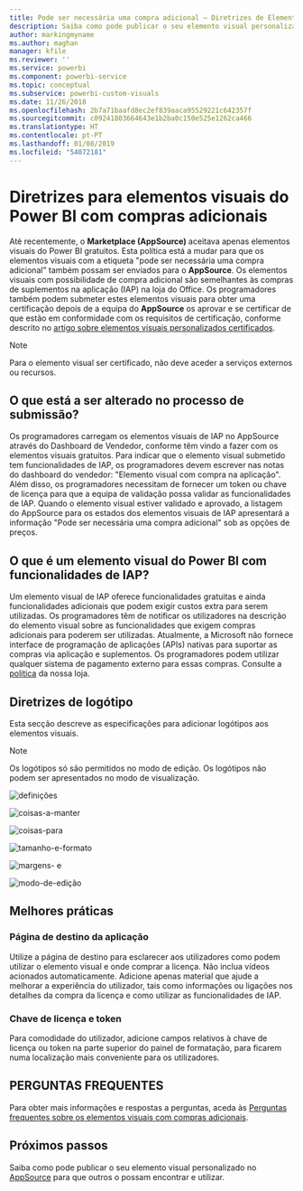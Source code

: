 ```yaml
---
title: Pode ser necessária uma compra adicional – Diretrizes de Elementos Visuais do Power BI
description: Saiba como pode publicar o seu elemento visual personalizado no AppSource para que outros o possam encontrar e utilizar através de uma compra.
author: markingmyname
ms.author: maghan
manager: kfile
ms.reviewer: ''
ms.service: powerbi
ms.component: powerbi-service
ms.topic: conceptual
ms.subservice: powerbi-custom-visuals
ms.date: 11/26/2018
ms.openlocfilehash: 2b7a71baafd8ec2ef839aaca95529221c642357f
ms.sourcegitcommit: c09241803664643e1b2ba0c150e525e1262ca466
ms.translationtype: HT
ms.contentlocale: pt-PT
ms.lasthandoff: 01/08/2019
ms.locfileid: "54072181"
---
```

# <a name="guidelines-for-power-bi-visuals-with-additional-purchases"></a>Diretrizes para elementos visuais do Power BI com compras adicionais

Até recentemente, o **Marketplace (AppSource)** aceitava apenas elementos visuais do Power BI gratuitos. Esta política está a mudar para que os elementos visuais com a etiqueta "pode ser necessária uma compra adicional" também possam ser enviados para o **AppSource**. Os elementos visuais com possibilidade de compra adicional são semelhantes às compras de suplementos na aplicação (IAP) na loja do Office. Os programadores também podem submeter estes elementos visuais para obter uma certificação depois de a equipa do **AppSource** os aprovar e se certificar de que estão em conformidade com os requisitos de certificação, conforme descrito no [artigo sobre elementos visuais personalizados certificados](../power-bi-custom-visuals-certified.md).

> [!Note]
> Para o elemento visual ser certificado, não deve aceder a serviços externos ou recursos.

## <a name="whats-changing-in-the-submission-process"></a>O que está a ser alterado no processo de submissão?

Os programadores carregam os elementos visuais de IAP no AppSource através do Dashboard de Vendedor, conforme têm vindo a fazer com os elementos visuais gratuitos. Para indicar que o elemento visual submetido tem funcionalidades de IAP, os programadores devem escrever nas notas do dashboard do vendedor: "Elemento visual com compra na aplicação". Além disso, os programadores necessitam de fornecer um token ou chave de licença para que a equipa de validação possa validar as funcionalidades de IAP. Quando o elemento visual estiver validado e aprovado, a listagem do AppSource para os estados dos elementos visuais de IAP apresentará a informação "Pode ser necessária uma compra adicional" sob as opções de preços.

## <a name="what-is-a-power-bi-visual-with-iap-features"></a>O que é um elemento visual do Power BI com funcionalidades de IAP?

Um elemento visual de IAP oferece funcionalidades gratuitas e ainda funcionalidades adicionais que podem exigir custos extra para serem utilizadas. Os programadores têm de notificar os utilizadores na descrição do elemento visual sobre as funcionalidades que exigem compras adicionais para poderem ser utilizadas. Atualmente, a Microsoft não fornece interface de programação de aplicações (APIs) nativas para suportar as compras via aplicação e suplementos. Os programadores podem utilizar qualquer sistema de pagamento externo para essas compras. Consulte a [política](https://docs.microsoft.com/office/dev/store/validation-policies#2-apps-or-add-ins-can-display-certain-ads) da nossa loja.

## <a name="logo-guidelines"></a>Diretrizes de logótipo

Esta secção descreve as especificações para adicionar logótipos aos elementos visuais.

> [!NOTE]
> Os logótipos só são permitidos no modo de edição. Os logótipos não podem ser apresentados no modo de visualização.

![definições](media/office-store-in-app-purchase-visual-guidelines/definitions.png)

![coisas-a-manter](media/office-store-in-app-purchase-visual-guidelines/things-to-keep-in-mind.png)

![coisas-para](media/office-store-in-app-purchase-visual-guidelines/things-to-avoid.png)

![tamanho-e-formato ](media/office-store-in-app-purchase-visual-guidelines/size-and-format.png)

![margens- e](media/office-store-in-app-purchase-visual-guidelines/margins-and-sizes.png)

![modo-de-edição](media/office-store-in-app-purchase-visual-guidelines/logos-in-edit-mode.png)

## <a name="best-practices"></a>Melhores práticas

### <a name="visual-landing-page"></a>Página de destino da aplicação

Utilize a página de destino para esclarecer aos utilizadores como podem utilizar o elemento visual e onde comprar a licença. Não inclua vídeos acionados automaticamente. Adicione apenas material que ajude a melhorar a experiência do utilizador, tais como informações ou ligações nos detalhes da compra da licença e como utilizar as funcionalidades de IAP.

### <a name="license-key-and-token"></a>Chave de licença e token

Para comodidade do utilizador, adicione campos relativos à chave de licença ou token na parte superior do painel de formatação, para ficarem numa localização mais conveniente para os utilizadores.

## <a name="faq"></a>PERGUNTAS FREQUENTES

Para obter mais informações e respostas a perguntas, aceda às [Perguntas frequentes sobre os elementos visuais com compras adicionais](https://docs.microsoft.com/en-us/power-bi/power-bi-custom-visuals-faq#visuals-with-additional-purchases).

## <a name="next-steps"></a>Próximos passos

Saiba como pode publicar o seu elemento visual personalizado no [AppSource](office-store.md) para que outros o possam encontrar e utilizar.
